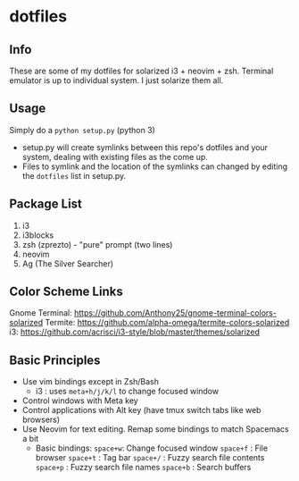 # dotfiles
## Info
These are some of my dotfiles for solarized i3  + neovim + zsh. Terminal
emulator is up to individual system. I just solarize them all.

## Usage
Simply do a `python setup.py` (python 3)
- setup.py will create symlinks between this repo's dotfiles and your system, dealing with existing files as the come up.
- Files to symlink and the location of the symlinks can changed by editing the `dotfiles` list in setup.py.

## Package List
1. i3
2. i3blocks
3. zsh (zprezto) - "pure" prompt (two lines)
4. neovim
5. Ag (The Silver Searcher)

## Color Scheme Links
Gnome Terminal: https://github.com/Anthony25/gnome-terminal-colors-solarized
Termite: https://github.com/alpha-omega/termite-colors-solarized
i3: https://github.com/acrisci/i3-style/blob/master/themes/solarized

## Basic Principles
* Use vim bindings except in Zsh/Bash
    - i3 : uses `meta+h/j/k/l` to change focused window
* Control windows with Meta key
* Control applications with Alt key (have tmux switch tabs like web browsers)
* Use Neovim for text editing. Remap some bindings to match Spacemacs a bit
    - Basic bindings:
      `space+w`: Change focused window
      `space+f` : File browser
      `space+t` : Tag bar
      `space+/` : Fuzzy search file contents
      `space+p` : Fuzzy search file names
      `space+b` : Search buffers
